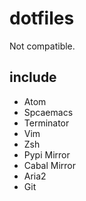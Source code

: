 # dotfiles

Not compatible.

## include

* Atom
* Spcaemacs
* Terminator
* Vim
* Zsh
* Pypi Mirror
* Cabal Mirror
* Aria2
* Git
